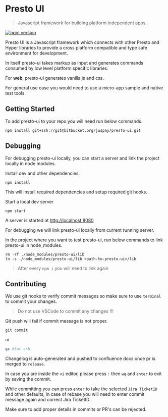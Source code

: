 <!-- Space: P -->
<!-- Parent: Modules -->
<!-- Title: PrestoUI -->
<!-- Label: Readme -->
<!-- Label: prestoUI -->
<!-- Label: library -->
<!-- Include:  documentation/templates/disclaimer.md -->
# Presto UI

<!-- Include: ac:toc -->

> Javascript framework for building platform independent apps.

[![npm version](https://img.shields.io/npm/v/presto-ui.svg?style=flat)](https://www.npmjs.com/package/presto-ui)

Presto UI is a Javascript framework which connects with other Presto and Hyper libraries to provide a cross platform compatible and type safe environment for development.

In itself presto-ui takes markup as input and generates commands consumed by low level platform specific libraries.

For **web**, presto-ui generates vanilla js and css.

For general use case you would need to use a micro-app sample and native test tools. 
<!-- Add details about all frameworks -->
## Getting Started

To add presto-ui to your repo you will need run below commands.
```
npm install git+ssh://git@bitbucket.org/juspay/presto-ui.git

```
## Debugging

For debugging presto-ui locally, you can start a server and link the project locally in node modules.

Install dev and other dependencies.
```
npm install
```
This will install required dependencies and setup required git hooks.

Start a local dev server
```
npm start
```

A server is started at [http://localhost:8080](http://localhost:8080)

For debugging we will link presto-ui locally from current running server.

In the project where you want to test presto-ui, run below commands to link presto-ui in node_modules.
```
rm -rf ./node_modules/presto-ui/lib
ln -s ./node_modules/presto-ui/lib <path-to-presto-ui>/lib
```
> After every `npm i` you will need to link again
## Contributing

We use git hooks to verify commit messages so 
make sure to use `terminal` to commit your changes.  

> Do not use VSCode to commit any changes !!!

Git push will fail if commit message is not proper.

```
git commit
```
or 
``` zsh
gc #for zsh
```

Changelog is auto-generated and pushed to confluence docs once pr is merged to `release`.

In case you are inside the `vi` editor, please press `:` then `wq` and `enter` to exit by saving the commit.

While committing you can press `enter` to take the selected `Jira TicketID` and other defaults, in case of rebase you will need to enter commit message again and correct Jira TicketID.

Make sure to add proper details in commits or PR's can be rejected.